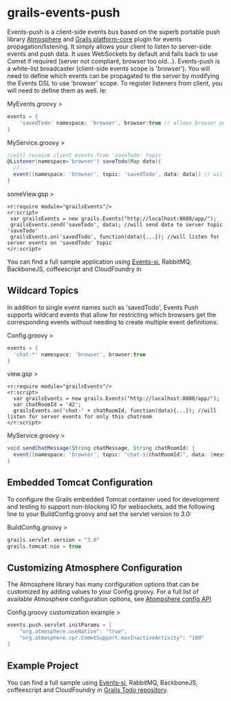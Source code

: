 grails-events-push
==================

Events-push is a client-side events bus based on the superb portable push library [Atmosphere](https://github.com/Atmosphere/atmosphere)  and [Grails platform-core](https://github.com/grailsrocks/grails-platform-core) plugin for events
propagation/listening. It simply allows your client to listen to server-side events and push data. It uses WebSockets by default
and falls back to use Comet if required (server not compliant, browser too old...).
Events-push is a white-list broadcaster (client-side events scope is 'browser'). You will need to define which events can be
 propagated to the server by modifying the Events DSL to use 'browser' scope. To register listeners from client, you will need to
 define them as well. Ie:

MyEvents.groovy >

```groovy
events = {    
    'savedTodo' namespace: 'browser', browser:true // allows browser push on this topic
}
```


MyService.groovy >
```groovy
//will receive client events from 'saveTodo' topic
@Listener(namespace='browser') saveTodo(Map data){
  //...
  event([namespace: 'browser', topic: 'savedTodo', data: data]) // will trigger registered browsers on 'savedTodo' topic
}
```

someView.gsp >
```gsp
<r:require module="grailsEvents"/>
<r:script>
 var grailsEvents = new grails.Events("http://localhost:8080/app/");
 grailsEvents.send('saveTodo', data); //will send data to server topic 'saveTodo'
 grailsEvents.on('savedTodo', function(data){...}); //will listen for server events on 'savedTodo' topic
</r:script>
```

You can find a full sample application using [Events-si](https://github.com/smaldini/grails-events-si), RabbitMQ, BackboneJS, coffeescript and CloudFoundry in

Wildcard Topics
---------------

In addition to single event names such as 'savedTodo', Events Push supports wildcard events that allow for restricting which browsers get the corresponding events without needing to create multiple event definitions:

Config.groovy >
```groovy
events = {
  'chat-*' namespace: 'browser', browser:true
}
```

view.gsp >
```gsp
<r:require module="grailsEvents"/>
<r:script>
  var grailsEvents = new grails.Events("http://localhost:8080/app/");
  var chatRoomId = '42';
  grailsEvents.on('chat-' + chatRoomId, function(data){...}); //will listen for server events for only this chatroom
</r:script>
```

MyService.groovy >
```groovy
void sendChatMessage(String chatMessage, String chatRoomId) {
  event([namespace: 'browser', topic: "chat-${chatRoomId}", data: [message: chatMessage]) // send the message to only browsers registered for this chatroom
}
```

Embedded Tomcat Configuration
-----------------------------

To configure the Grails embedded Tomcat container used for development and testing to support non-blocking IO for websockets, add the following line to your BuildConfig.groovy and set the servlet version to 3.0:

BuildConfig.groovy >
```groovy
grails.servlet.version = "3.0"
grails.tomcat.nio = true
```

Customizing Atmosphere Configuration
------------------------------------

The Atmosphere library has many configuration options that can be customized by adding values to your Config.groovy. For a full list of available Atmosphere configuration options, see [Atompshere config API](http://atmosphere.github.com/atmosphere/apidocs/org/atmosphere/cpr/ApplicationConfig.html)

Config.groovy customization example >
```groovy
events.push.servlet.initParams = [
    "org.atmosphere.useNative": "true",
    "org.atmosphere.cpr.CometSupport.maxInactiveActivity": "100"
]
```

Example Project
---------------

You can find a full sample using [Events-si](https://github.com/smaldini/grails-events-si), RabbitMQ, BackboneJS, coffeescript and CloudFoundry in
[Grails Todo repository](https://github.com/smaldini/grailsTodos).
